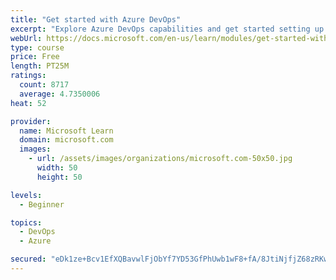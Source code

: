 ```yaml
---
title: "Get started with Azure DevOps"
excerpt: "Explore Azure DevOps capabilities and get started setting up your own organization knowing what separates elite performers from low performers."
webUrl: https://docs.microsoft.com/en-us/learn/modules/get-started-with-devops/
type: course
price: Free
length: PT25M
ratings:
  count: 8717
  average: 4.7350006
heat: 52

provider:
  name: Microsoft Learn
  domain: microsoft.com
  images:
    - url: /assets/images/organizations/microsoft.com-50x50.jpg
      width: 50
      height: 50

levels:
  - Beginner

topics:
  - DevOps
  - Azure

secured: "eDk1ze+Bcv1EfXQBavwlFjObYf7YD53GfPhUwb1wF8+fA/8JtiNjfjZ68zRKwjH827Vt19t2VR84b/1awT0NOYDsY8PWF2gaBaNUnXrNGwbIbLGSvFNLqmQsQYurhKjsKqgRYkPEABo3M0rh/AqBVkXqVh7OCtzAznCZJqdgx58VanMSMAsxuZutIrpPToH2nD8wYeveEYpZzn2rPfdRW7bTthYppyZvpzNKktmRMyt1mEAA3VEJRDjMXkix9YfYne4YdgsD9dxuaJ+N/QOfQkvSAMsbK0SLbk/y4NLm6k5fyb7TAVkYyeHrOEwuyPXEHCmKDwRHIFpMJyKa8BgZNLeBmhZz/dH3ARoYq8gYXEwC2qPzvgSHF3X+ZYm2d4bP1EzRBXqwqf/X/ONtzecO/Jugcr3av6CRmN4IQWlHIGc=;XVv7ThLvaxJDQIEclvEvnQ=="
---
```


